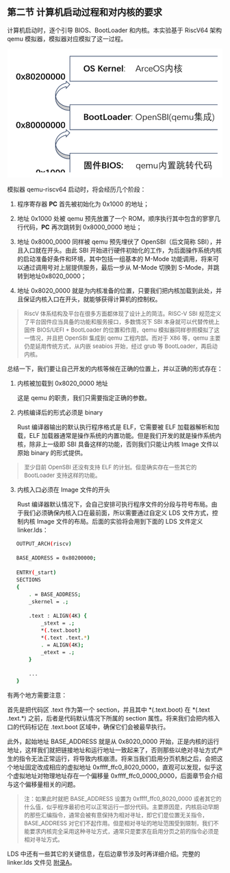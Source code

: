## 第二节 计算机启动过程和对内核的要求

计算机启动时，逐个引导 BIOS、BootLoader 和内核。本实验基于 RiscV64 架构 qemu 模拟器，模拟器对应模拟了这一过程。

<div style="text-align:center">
   <img src=".\img\启动过程.svg" alt="启动过程" style="zoom:70%"/>
</div>


模拟器 qemu-riscv64 启动时，将会经历几个阶段：

1. 程序寄存器 **PC** 首先被初始化为 0x1000 的地址；

2. 地址 0x1000 处被 qemu 预先放置了一个 ROM，顺序执行其中包含的寥寥几行代码，**PC** 再次跳转到 0x8000_0000 地址；

3. 地址 0x8000_0000 同样被 qemu 预先埋伏了 OpenSBI（后文简称 SBI），并且入口就在开头。由此 SBI 开始进行硬件初始化的工作，为后面操作系统内核的启动准备好条件和环境，其中包括一组基本的 M-Mode 功能调用，将来可以通过调用号对上层提供服务，最后一步从 M-Mode 切换到 S-Mode，并跳转到地址0x8020_0000；
4. 地址 0x8020_0000 就是为内核准备的位置，只要我们把内核加载到此处，并且保证内核入口在开头，就能够获得计算机的控制权。

> <font size=2>RiscV 体系结构及平台在很多方面都体现了设计上的简洁。RISC-V SBI 规范定义了平台固件应当具备的功能和服务接口，多数情况下 SBI 本身就可以代替传统上固件 BIOS/UEFI + BootLoader 的位置和作用，qemu 模拟器同样参照模拟了这一情况，并且把 OpenSBI 集成到 qemu 工程内部。而对于 X86 等，qemu 主要仍是延用传统方式，从内嵌 seabios 开始，经过 grub 等 BootLoader，再启动内核。</font>

总结一下，我们要让自己开发的内核等候在正确的位置上，并以正确的形式存在：

1. 内核被加载到 0x8020_0000 地址

   这是 qemu 的职责，我们只需要指定正确的参数。

2. 内核编译后的形式必须是 binary

   Rust 编译器输出的默认执行程序格式是 ELF，它需要被 ELF 加载器解析和加载，ELF 加载器通常是操作系统的内置功能。但是我们开发的就是操作系统内核，除非上一级即 SBI 具备这样的功能，否则我们只能让内核 Image 文件以原始 binary 的形式提供。

> <font size=2>至少目前 OpenSBI 还没有支持 ELF 的计划。但是确实存在一些其它的 BootLoader 支持这样的功能。</font>

3. 内核入口必须在 Image 文件的开头

   Rust 编译器默认情况下，会自己安排可执行程序文件的分段与符号布局。由于我们必须确保内核入口在最前面，所以需要通过自定义 LDS 文件方式，控制内核 Image 文件的布局。后面的实验将会用到下面的 LDS 文件定义 linker.lds：

```bash
   OUTPUT_ARCH(riscv)
   
   BASE_ADDRESS = 0x80200000;
   
   ENTRY(_start)
   SECTIONS
   {
       . = BASE_ADDRESS;
       _skernel = .;
   
       .text : ALIGN(4K) {
           _stext = .;
           *(.text.boot)
           *(.text .text.*)
           . = ALIGN(4K);
           _etext = .;
       }
       
       ...
   }
```

有两个地方需要注意：

首先是把代码区 .text 作为第一个 section，并且其中 \*(.text.boot) 在 \*(.text .text.\*) 之前，后者是代码默认情况下所属的 section 属性。将来我们会把内核入口的代码标记在 .text.boot 区域中，确保它们会被最早执行。

此外，起始地址 BASE_ADDRESS 就是从 0x8020_0000 开始，正是内核的运行地址，这样我们就把链接地址和运行地址一致起来了，否则那些以绝对寻址方式产生的指令无法正常运行，将导致内核崩溃。将来当我们启用分页机制之后，会把这个地址固定改成相应的虚拟地址 0xffff_ffc0_8020_0000，直观可以发现，似乎这个虚拟地址对物理地址存在一个偏移量 0xffff_ffc0_0000_0000，后面章节会介绍与这个偏移量相关的问题。

> <font size=2>注：如果此时就把 BASE_ADDRESS 设置为 0xffff_ffc0_8020_0000 或者其它的什么值，似乎程序最初也可以正常运行一部分代码。主要原因是，内核启动早期的那些汇编指令，通常会被有意保持为相对寻址，即它们是位置无关指令，BASE_ADDRESS 对它们不起作用。但是相对寻址的地址范围受到限制，我们不能要求内核完全采用这种寻址方式，通常只是要求在启用分页之前的指令必须是相对寻址方式。</font>

LDS 中还有一些其它的关键信息，在后边章节涉及时再详细介绍。完整的 linker.lds 文件见 [附录A](ch08-00.md)。
